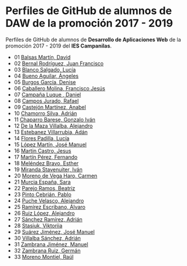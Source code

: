 # Perfiles de GitHub de alumnos de DAW de la promoción 2017 - 2019

Perfiles de GitHub de alumnos de **Desarrollo de Aplicaciones Web** de la promoción 2017 - 2019 del **IES Campanilas**.

* 01 [Balsas Martín, David](https://github.com/davidbalsasmartin)
* 02 [Bernal Rodríguez, Juan Francisco](https://github.com/jfbernal92)
* 03 [Blanco Salgado, Lucía](https://github.com/lucia-blanco)
* 04 [Bueno Aguilar, Ángeles](https://github.com/angelesbueno)
* 05 [Burgos García, Denise](https://github.com/Denise98)
* 06 [Caballero Molina, Francisco Jesús](https://github.com/fjcmolina)
* 07 [Campaña Luque , Daniel](https://github.com/DanielCampa)
* 08 [Campos Jurado, Rafael](https://github.com/rafacampjurado)
* 09 [Castejón Martínez, Anabel](https://github.com/ancastm)
* 10 [Chamorro Silva, Adrián](https://github.com/AdrianChSilva)
* 11 [Chaparro Barese, Gonzalo Iván](https://github.com/gonzaloivan121)
* 12 [De la Maza Villalba, Alejandro](https://github.com/alejndr)
* 13 [Estebanez Villarrubia, Adán](https://github.com/AdanEstebanez99)
* 14 [Flores Padilla, Lucía](https://github.com/luciaflores25)
* 15 [López Martín, José Manuel](https://github.com/LopezMartinJoseManuel)
* 16 [Martin Castro, Jesus](https://github.com/Jesusmc82)
* 17 [Martín Pérez, Fernando](https://github.com/FernandoMartinPerez)
* 18 [Meléndez Bravo, Esther](https://github.com/esthermelendez)
* 19 [Miranda Stavenuiter, Iván](https://github.com/ivanmirandastavenuiter)
* 20 [Moreno de Vega Haro, Carmen](https://github.com/CarmenMorenodeVega)
* 21 [Murcia España, Sara](https://github.com/saramurcia)
* 22 [Parejo Ramos, Beatriz](https://github.com/BeatrizPR)
* 23 [Pinto Cebrián, Pablo](https://github.com/pablopinto)
* 24 [Puche Velasco, Alejandro](https://github.com/LuisJoseSanchez/github-alumnos-daw-1719)
* 25 [Ramírez Escribano, Álvaro](https://github.com/AlvaroRamirezEscribano)
* 26 [Ruiz López, Alejandro](https://github.com/AleRui)
* 27 [Sánchez Ramírez, Adrián](https://github.com/adriansanchezramirez)
* 28 [Stasiuk, Viktoriia](https://github.com/viktoriiaStasiuk)
* 29 [Suárez Jiménez, José Manuel](https://github.com/josemanuelsj98)
* 30 [Villalba Sánchez, Adrián](https://github.com/adrianvillalbasanchez)
* 31 [Zambrana Jiménez, Manuel](https://github.com/manuelzambrana)
* 32 [Zambrana Ruiz, Germán](https://github.com/GermanZR98)
* 33 [Moreno Montiel, Raúl](https://github.com/RaaulMM)

